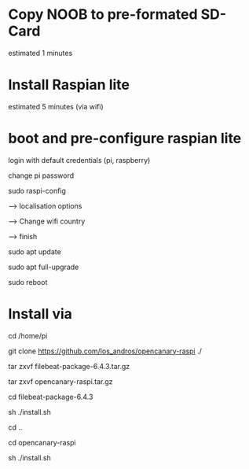 <h1>Copy NOOB to pre-formated SD-Card</h1>
estimated 1 minutes


<h1>Install Raspian lite</h1>
estimated 5 minutes (via wifi)

<h1>boot and pre-configure raspian lite</h1>

login with default credentials (pi, raspberry)

change pi password

sudo raspi-config

 --> localisation options
 
 --> Change wifi country
 
 --> finish
 
sudo apt update

sudo apt full-upgrade

sudo reboot


<h1>Install via </h1>

cd /home/pi

git clone https://github.com/los_andros/opencanary-raspi ./

tar zxvf filebeat-package-6.4.3.tar.gz

tar zxvf opencanary-raspi.tar.gz 

cd filebeat-package-6.4.3

sh ./install.sh

cd ..

cd opencanary-raspi

sh ./install.sh
